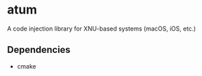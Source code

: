 # atum

A code injection library for XNU-based systems (macOS, iOS, etc.)

## Dependencies

* cmake
